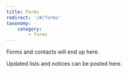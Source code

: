 ```yaml
---
title: Forms
redirect: '/#/forms'
taxonomy:
    category:
        - forms
---
```


Forms and contacts will end up here.

Updated lists and notices can be posted here.
